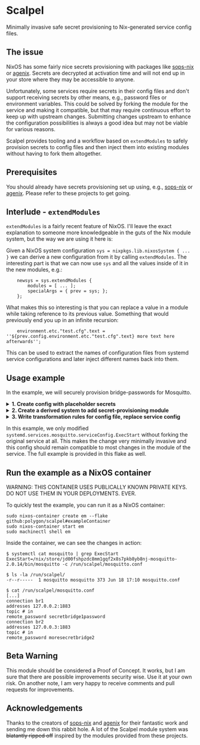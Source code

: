# Scalpel

Minimally invasive safe secret provisioning to Nix-generated service config files.

## The issue

NixOS has some fairly nice secrets provisioning with packages like [sops-nix](https://github.com/Mic92/sops-nix/) or [agenix](https://github.com/ryantm/agenix). Secrets are decrypted at activation time and will not end up in your store where they may be accessible to anyone.

Unfortunately, some services require secrets in their config files and don't support receiving secrets by other means, e.g., password files or environment variables. This could be solved by forking the module for the service and making it compatible, but that may require continuous effort to keep up with upstream changes. Submitting changes upstream to enhance the configuration possibilities is always a good idea but may not be viable for various reasons.

Scalpel provides tooling and a workflow based on `extendModules` to safely provision secrets to config files and then inject them into existing modules without having to fork them altogether.

## Prerequisites

You should already have secrets provisioning set up using, e.g., [sops-nix](https://github.com/Mic92/sops-nix/) or [agenix](https://github.com/ryantm/agenix). Please refer to these projects to get going.

## Interlude - `extendModules`

`extendModules` is a fairly recent feature of NixOS. I'll leave the exact explanation to someone more knowledgeable in the guts of the Nix module system, but the way we are using it here is:

Given a NixOS system configuration `sys = nixpkgs.lib.nixosSystem { ... }` we can derive a new configuration from it by calling `extendModules`. The interesting part is that we can now use `sys` and all the values inside of it in the new modules, e.g.:

```
    newsys = sys.extendModules {
        modules = [ ... ];
        specialArgs = { prev = sys; };
    };
```

What makes this so interesting is that you can replace a value in a module while taking reference to its previous value. Something that would previously end you up in an infinite recursion:

```
    environment.etc."test.cfg".text = ''${prev.config.environment.etc."test.cfg".text} more text here afterwards'';
```

This can be used to extract the names of configuration files from systemd service configurations and later inject different names back into them.

## Usage example

In the example, we will securely provision bridge-passwords for Mosquitto.

<details>
<summary><b>1. Create config with placeholder secrets</b></summary>

Create your Mosquitto config as usual. But use placeholders sandwiched between `!!` to name your secrets.

```
  services.mosquitto = {
    enable = true;
    listeners = [
      {
        address = "127.0.0.1";
      }
    ];

    bridges.br1 = {
      addresses = [ { address = "127.0.0.2"; } ];
      topics = [ "# in" ];
      settings = {
        remote_password = "!!BR1_PASSWORD!!";
      };
    };

    bridges.br2 = {
      addresses = [ { address = "127.0.0.3"; } ];
      topics = [ "# in" ];
      settings = {
        remote_password = "!!BR2_PASSWORD!!";
      };
    };
  };
```

Also, you will configure your favorite secrets provisioning tool here to ensure that the secrets are later available at runtime:

```
  sops.secrets.br1passwd = {};
  sops.secrets.br2passwd = {};
```
</details>

<details>
<summary><b>2. Create a derived system to add secret-provisioning module</b></summary>

```
  nixosConfigurations = let
    base_sys = nixpkgs.lib.nixosSystem {
      system = "x86_64-linux";
      modules = [
        sops-nix.nixosModules.sops
        ./example/system.nix
      ];
    };
  in {
    exampleContainer = base_sys.extendModules {
      modules = [ 
        self.nixosModules.scalpel
        ./example/secrets.nix 
      ];
      specialArgs = { prev = base_sys; inherit self; };
    };
```

</details>

<details>
<summary><b>3. Write transformation rules for config file, replace service config</b></summary>

This is the part that is specific to each service. You will need to do some investigation to figure out how the configuration is passed to the service. Firstly, extract the path of the generated config file:

```
let
  start = "${prev.config.systemd.services.mosquitto.serviceConfig.ExecStart}";
  mosquitto_cfgfile = builtins.head (builtins.match ".*-c ([^[:space:]]+)" "${start}");
in
  (...)
```

Now, create a transformator to replace the secret placeholders in this file:

```
  scalpel.trafos."mosquitto.conf" = {
    source = mosquitto_cfgfile;
    matchers."BR1_PASSWORD".secret = config.sops.secrets.br1passwd.path;
    matchers."BR2_PASSWORD".secret = config.sops.secrets.br2passwd.path;
    owner = "mosquitto";
    group = "mosquitto";
    mode = "0440";
  };
```

Finally, replace the configuraton file with the newly created one:

```
  systemd.services.mosquitto.serviceConfig.ExecStart = lib.mkForce (
    builtins.replaceStrings [ "${mosquitto_cfgfile}" ] [ "${config.scalpel.trafos."mosquitto.conf".destination} "] "${start}"
  );
```
</details>

In this example, we only modified `systemd.services.mosquitto.serviceConfig.ExecStart` without forking the original service at all. This makes the change very minimally invasive and this config should remain compatible to most changes in the module of the service. The full example is provided in this flake as well.

## Run the example as a NixOS container

WARNING: THIS CONTAINER USES PUBLICALLY KNOWN PRIVATE KEYS. DO NOT USE THEM IN YOUR DEPLOYMENTS. EVER.

To quickly test the example, you can run it as a NixOS container:

```
sudo nixos-container create em --flake github:polygon/scalpel#exampleContainer
sudo nixos-container start em
sudo machinectl shell em
```

Inside the container, we can see the changes in action:

```
$ systemctl cat mosquitto | grep ExecStart
ExecStart=/nix/store/jd00fshpzdc8mm1gqf2x8s7pkb8yb8nj-mosquitto-2.0.14/bin/mosquitto -c /run/scalpel/mosquitto.conf

$ ls -la /run/scalpel/
-r--r-----  1 mosquitto mosquitto 373 Jun 18 17:10 mosquitto.conf

$ cat /run/scalpel/mosquitto.conf
[...]
connection br1
addresses 127.0.0.2:1883
topic # in
remote_password secretbridge1password
connection br2
addresses 127.0.0.3:1883
topic # in
remote_password moresecretbridge2
```

## Beta Warning

This module should be considered a Proof of Concept. It works, but I am sure that there are possible improvements security wise. Use it at your own risk. On another note, I am very happy to receive comments and pull requests for improvements.

## Acknowledgements

Thanks to the creators of [sops-nix](https://github.com/Mic92/sops-nix/) and [agenix](https://github.com/ryantm/agenix) for their fantastic work and sending me down this rabbit hole. A lot of the Scalpel module system was ~~blatantly ripped off~~ inspired by the modules provided from these projects.
